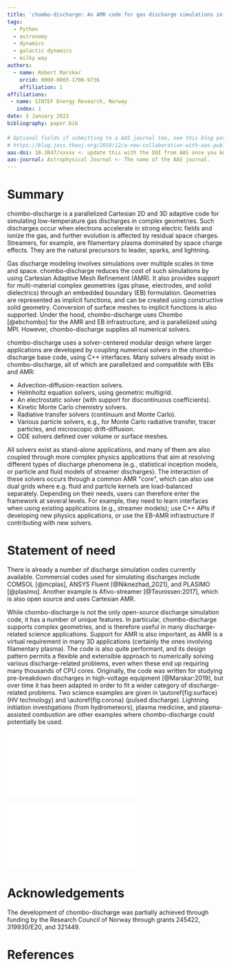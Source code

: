 ```yaml
---
title: 'chombo-discharge: An AMR code for gas discharge simulations in complex geometries'
tags:
  - Python
  - astronomy
  - dynamics
  - galactic dynamics
  - milky way
authors:
  - name: Robert Marskar
    orcid: 0000-0003-1706-9736
    affiliation: 1
affiliations:
 - name: SINTEF Energy Research, Norway
   index: 1
date: 5 January 2023
bibliography: paper.bib

# Optional fields if submitting to a AAS journal too, see this blog post:
# https://blog.joss.theoj.org/2018/12/a-new-collaboration-with-aas-publishing
aas-doi: 10.3847/xxxxx <- update this with the DOI from AAS once you know it.
aas-journal: Astrophysical Journal <- The name of the AAS journal.
---
```


# Summary

chombo-discharge is a parallelized Cartesian 2D and 3D adaptive code for simulating low-temperature gas discharges in complex geometries. 
Such discharges occur when electrons accelerate in strong electric fields and ionize the gas, and further evolution is affected by residual space charges.
Streamers, for example, are filamentary plasma dominated by space charge effects.
They are the natural precursors to leader, sparks, and lightning.

Gas discharge modeling involves simulations over multiple scales in time and space.
chombo-discharge reduces the cost of such simulations by using Cartesian Adaptive Mesh Refinement (AMR).
It also provides support for multi-material complex geometries (gas phase, electrodes, and solid dielectrics) through an embedded boundary (EB) formulation.
Geometries are represented as implicit functions, and can be created using constructive solid geometry.
Conversion of surface meshes to implicit functions is also supported.
Under the hood, chombo-discharge uses Chombo [@ebchombo] for the AMR and EB infrastructure, and is parallelized using MPI.
However, chombo-discharge supplies all numerical solvers.

chombo-discharge uses a solver-centered modular design where larger applications are developed by coupling numerical solvers in the chombo-discharge base code, using C++ interfaces.
Many solvers already exist in chombo-discharge, all of which are parallelized and compatible with EBs and AMR:

* Advection-diffusion-reaction solvers.
* Helmholtz equation solvers, using geometric multigrid. 
* An electrostatic solver (with support for discontinuous coefficients).
* Kinetic Monte Carlo chemistry solvers. 
* Radiative transfer solvers (continuum and Monte Carlo).
* Various particle solvers, e.g., for Monte Carlo radiative transfer, tracer particles, and microscopic drift-diffusion.
* ODE solvers defined over volume or surface meshes.

All solvers exist as stand-alone applications, and many of them are also coupled through more complex physics applications that aim at resolving different types of discharge phenomena (e.g., statistical inception models, or particle and fluid models of streamer discharges).
The interaction of these solvers occurs through a common AMR "core", which can also use dual grids where e.g. fluid and particle kernels are load-balanced separately.
Depending on their needs, users can therefore enter the framework at several levels. 
For example, they need to learn interfaces when using existing applications (e.g., streamer models); use C++ APIs if developing new physics applications, or use the EB-AMR infrastructure if contributing with new solvers.

# Statement of need

There is already a number of discharge simulation codes currently available.
Commercial codes used for simulating discharges include COMSOL [@mcplas], ANSYS Fluent [@Niknezhad_2021], and PLASIMO [@plasimo].
Another example is Afivo-streamer [@Teunissen:2017], which is also open source and uses Cartesian AMR.

While chombo-discharge is not the only open-source discharge simulation code, it has a number of unique features.
In particular, chombo-discharge supports complex geometries, and is therefore useful in many discharge-related science applications.
Support for AMR is also important, as AMR is a virtual requirement in many 3D applications (certainly the ones involving filamentary plasma).
The code is also quite performant, and its design pattern permits a flexible and extensible approach to numerically solving various discharge-related problems, even when these end up requiring many thousands of CPU cores.
Originally, the code was written for studying pre-breakdown discharges in high-voltage equipment [@Marskar:2019], but over time it has been adapted in order to fit a wider category of discharge-related problems.
Two science examples are given in \autoref{fig:surface} (HV technology) and \autoref{fig:corona} (pulsed discharge).
Lightning initiation investigations (from hydrometeors), plasma medicine, and plasma-assisted combustion are other examples where chombo-discharge could potentially be used.

![2D Surface discharges over complex surfaces [@Meyer:2022]. Top: Electrode (shaded region) and dielectric (profiled surface). Bottom left panel: Electric field magnitude. Bottom right panel: Plasma density. \label{fig:surface}](figures/SquareEvolution.pdf)

![Streamer discharge tree simulation in full 3D using Kinetic Monte Carlo. The two figures show the same discharge, viewed from the side and from the bottom. \label{fig:corona}](figures/ItoKMC.pdf)

# Acknowledgements

The development of chombo-discharge was partially achieved through funding by the Research Council of Norway through grants 245422, 319930/E20, and 321449.

# References
